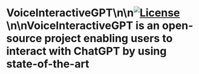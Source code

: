 # VoiceInteractiveGPT\n\n[![License](https://img.shields.io/badge/license-MIT-blue.svg)](LICENSE)\n\nVoiceInteractiveGPT is an open-source project enabling users to interact with ChatGPT by using state-of-the-art